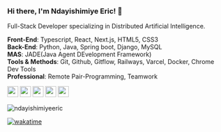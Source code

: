 ### Hi there, I'm Ndayishimiye Eric! 🖖
Full-Stack Developer specializing in Distributed Artificial Intelligence. <br>

**Front-End**: Typescript, React, Next.js, HTML5, CSS3 <br>
**Back-End**: Python, Java, Spring boot, Django, MySQL <br>
**MAS**: JADE(Java Agent DEvelopment Framework) <br>
**Tools & Methods**: Git, Github, Gitflow, Railways, Varcel, Docker, Chrome Dev Tools <br>
**Professional**: Remote Pair-Programming, Teamwork

<p>
  <a href="https://www.twitter.com/odaltongain"><img src="https://img.shields.io/badge/twitter-%231DA1F2.svg?&style=for-the-badge&logo=twitter&logoColor=white" height=25></a> 
  <a href="https://www.linkedin.com/in/nderic"><img src="https://img.shields.io/badge/linkedin-%230077B5.svg?&style=for-the-badge&logo=linkedin&logoColor=white" height=25></a> 
  <a href="https://www.instagram.com/ndericodalton"><img src="https://img.shields.io/badge/instagram-%23E4405F.svg?&style=for-the-badge&logo=instagram&logoColor=white" height=25></a> 
  <a href="https://medium.com/@Ndericodalton"><img src="https://img.shields.io/badge/medium-%2312100E.svg?&style=for-the-badge&logo=medium&logoColor=white" height=25></a> 
  <a href="https://dev.to/ndericodalton"><img src="https://img.shields.io/badge/DEV.TO-%230A0A0A.svg?&style=for-the-badge&logo=dev-dot-to&logoColor=white" height=25></a>
</p>

<p>
  <p><img src="https://github-readme-stats.vercel.app/api?username=ndayishimiyeeric&layout=compact&show_icons=true&theme=transparent" alt="ndayishimiyeeric" /></p>
  <!-- <p><img align="center" src="https://github-readme-stats.vercel.app/api/top-langs/?username=ndayishimiyeeric&layout=compact&theme=gotham"/></p> -->
</p>

[![wakatime](https://wakatime.com/badge/user/6bbc8eee-82fe-4e57-b589-a0afb55050a6.svg)](https://wakatime.com/@6bbc8eee-82fe-4e57-b589-a0afb55050a6)
